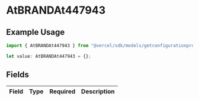 # AtBRANDAt447943

## Example Usage

```typescript
import { AtBRANDAt447943 } from "@vercel/sdk/models/getconfigurationproductsop.js";

let value: AtBRANDAt447943 = {};
```

## Fields

| Field       | Type        | Required    | Description |
| ----------- | ----------- | ----------- | ----------- |